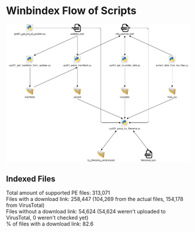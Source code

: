 # Winbindex Flow of Scripts

![winbindex-scripts-flow.png](winbindex-scripts-flow.png)

## Indexed Files

<!--FileStats-->
Total amount of supported PE files: 313,071  
Files with a download link: 258,447 (104,269 from the actual files, 154,178 from VirusTotal)  
Files without a download link: 54,624 (54,624 weren't uploaded to VirusTotal, 0 weren't checked yet)  
% of files with a download link: 82.6  
<!--/FileStats-->
